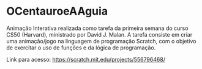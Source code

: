 # OCentauroeAAguia

Animação Interativa realizada como tarefa da primeira semana do curso CS50 (Harvard), ministrado por David J. Malan. A tarefa consiste em criar uma animação/jogo na linguagem de programação Scratch, com o objetivo de exercitar o uso de funções e da lógica de programação.

Link para acesso: https://scratch.mit.edu/projects/556796468/
